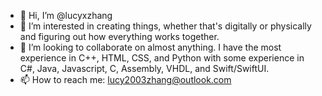 - 👋 Hi, I’m @lucyxzhang
- 👀 I’m interested in creating things, whether that's digitally or physically and figuring out how everything works together.
- 💞️ I’m looking to collaborate on almost anything. I have the most experience in C++, HTML, CSS, and Python with some experience in C#, Java, 
 Javascript, C, Assembly, VHDL, and Swift/SwiftUI.
- 📫 How to reach me: lucy2003zhang@outlook.com

<!---
lucyxzhang/lucyxzhang is a ✨ special ✨ repository because its `README.md` (this file) appears on your GitHub profile.
You can click the Preview link to take a look at your changes.
--->

